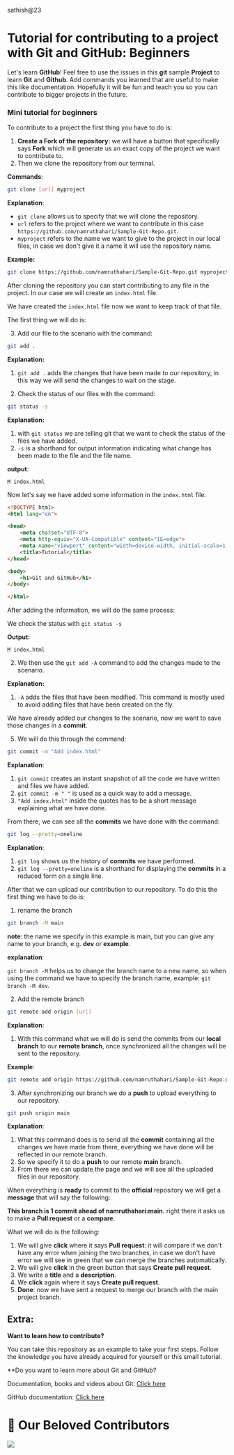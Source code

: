 sathish@23
# Tutorial for contributing to a project with Git and GitHub: Beginners

Let's learn **GitHub**! Feel free to use the issues in this **git** sample **Project** to learn **Git** and **Github**. Add commands you learned that are useful to make this like documentation. Hopefully it will be fun and teach you so you can contribute to bigger projects in the future.

### Mini tutorial for beginners

To contribute to a project the first thing you have to do is:

1. **Create a Fork of the repository:** we will have a button that specifically says **Fork** which will generate us an exact copy of the project we want to contribute to.
2. Then we clone the repository from our terminal.

**Commands**:

``` bash
git clone [url] myproject
```

**Explanation**:

* `git clone` allows us to specify that we will clone the repository. 
* `url` refers to the project where we want to contribute in this case `https://github.com/namruthahari/Sample-Git-Repo.git`.
* `myproject` refers to the name we want to give to the project in our local files, in case we don't give it a name it will use the repository name.

**Example:**

``` bash
git clone https://github.com/namruthahari/Sample-Git-Repo.git myproject
```

After cloning the repository you can start contributing to any file in the project. In our case we will create an `index.html` file.

We have created the `index.html` file now we want to keep track of that file.

The first thing we will do is:

3. Add our file to the scenario with the command:

``` bash
git add .
```

**Explanation:**

1. `git add .` adds the changes that have been made to our repository, in this way we will send the changes to wait on the stage.

4. Check the status of our files with the command:

``` bash
git status -s
```

**Explanation:**

1. with `git status` we are telling git that we want to check the status of the files we have added.
2. `-s` is a shorthand for output information indicating what change has been made to the file and the file name.

**output**:

```
M index.html
```

Now let's say we have added some information in the `index.html` file.

``` html
<!DOCTYPE html>
<html lang="en">

<head>
    <meta charset="UTF-8">
    <meta http-equiv="X-UA-Compatible" content="IE=edge">
    <meta name="viewport" content="width=device-width, initial-scale=1.0">
    <title>Tutorial</title>
</head>

<body>
    <h1>Git and GitHub</h1>
</body>

</html>
```

After adding the information, we will do the same process:

We check the status with `git status -s`

**Output:**

``` 
M index.html 
```

2. We then use the `git add -A` command to add the changes made to the scenario.

**Explanation:**

1. `-A` adds the files that have been modified. This command is mostly used to avoid adding files that have been created on the fly.

We have already added our changes to the scenario, now we want to save those changes in a **commit**. 

5. We will do this through the command:

```bash
git commit -m "Add index.html"
```

**Explanation**:

1. `git commit` creates an instant snapshot of all the code we have written and files we have added.
2. `git commit -m " "` is used as a quick way to add a message.
3. `"Add index.html"` inside the quotes has to be a short message explaining what we have done.



From there, we can see all the **commits** we have done with the command:

```bash
git log --pretty=oneline
```

**Explanation**:

1. `git log` shows us the history of **commits** we have performed.
2. `git log --pretty=oneline` is a shorthand for displaying the **commits** in a reduced form on a single line.



After that we can upload our contribution to our repository. To do this the first thing we have to do is:

1. rename the branch

```bash
git branch -M main
```

**note**: the name we specify in this example is main, but you can give any name to your branch, e.g. **dev** or **example**.

**explanation**:

`git branch -M` helps us to change the branch name to a new name, so when using the command we have to specify the branch name, example: `git branch -M dev`.

2. Add the remote branch

```bash
git remote add origin [url]
```

**Explanation**:

1. With this command what we will do is send the commits from our **local branch** to our **remote branch**, once synchronized all the changes will be sent to the repository.

**Example**:

```bash
git remote add origin https://github.com/namruthahari/Sample-Git-Repo.git
```

3. After synchronizing our branch we do a **push** to upload everything to our repository.

```bash
git push origin main
```

**Explanation**:

1. What this command does is to send all the **commit** containing all the changes we have made from there, everything we have done will be reflected in our remote branch.
2. So we specify it to do a **push** to our remote **main** branch.
3. From there we can update the page and we will see all the uploaded files in our repository.



When everything is **ready** to commit to the **official** repository we will get a **message** that will say the following:

**This branch is 1 commit ahead of namruthahari:main.** right there it asks us to make a **Pull request** or a **compare**.

What we will do is the following:

1. We will give **click** where it says **Pull request**: it will compare if we don't have any error when joining the two branches, in case we don't have error we will see in green that we can merge the branches automatically.
2. We will give **click** in the green button that says **Create pull request**.
3. We write a **title** and a **description**.
4. We **click** again where it says **Create pull request**.
5. **Done**: now we have sent a request to merge our branch with the main project branch.

## Extra:

**Want to learn how to contribute?**

You can take this repository as an example to take your first steps. Follow the knowledge you have already acquired for yourself or this small tutorial.

**Do you want to learn more about Git and GitHub?

Documentation, books and videos about Git:
[Click here](https://git-scm.com/doc)

GitHub documentation:
[Click here](https://docs.github.com/en/github)

# :handshake: Our Beloved Contributors
<a href="https://github.com/namruthahari/Sample-Git-Repo/graphs/contributors">
  <img src="https://contrib.rocks/image?repo=namruthahari/Sample-Git-Repo" />
</a>
